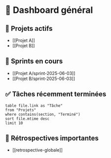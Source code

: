 # 🧭 Dashboard général

## 📁 Projets actifs
- [[Projet A]]
- [[Projet B]]

## 🔄 Sprints en cours
- [[Projet A/sprint-2025-06-03]]
- [[Projet B/sprint-2025-06-03]]

## ✅ Tâches récemment terminées
```dataview
table file.link as "Tâche"
from "Projets"
where contains(section, "Terminé")
sort file.mtime desc
limit 10
```

## 📌 Rétrospectives importantes
- [[retrospective-globale]]
